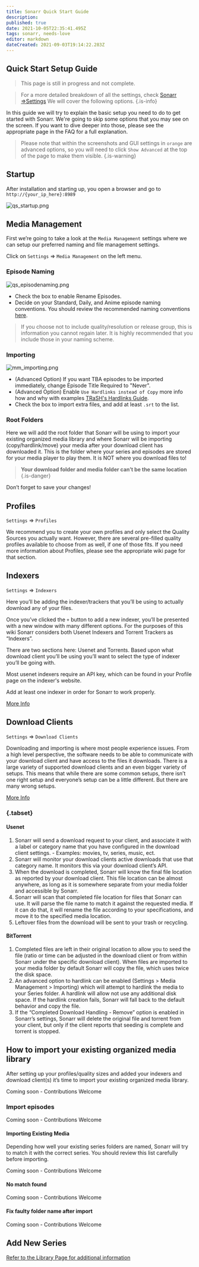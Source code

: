 ```yaml
---
title: Sonarr Quick Start Guide
description: 
published: true
date: 2021-10-05T22:35:41.495Z
tags: sonarr, needs-love
editor: markdown
dateCreated: 2021-09-03T19:14:22.283Z
---
```


## Quick Start Setup Guide

> This page is still in progress and not complete.

> For a more detailed breakdown of all the settings, check [Sonarr =>Settings](/sonarr/settings) We will cover the following options.
{.is-info}

In this guide we will try to explain the basic setup you need to do to get started with Sonarr. We're going to skip some options that you may see on the screen. If you want to dive deeper into those, please see the appropriate page in the FAQ for a full explanation.

> Please note that within the screenshots and GUI settings in `orange` are advanced options, so you will need to click `Show Advanced` at the top of the page to make them visible.
{.is-warning}

## Startup

After installation and starting up, you open a browser and go to `http://{your_ip_here}:8989`

![qs_startup.png](/assets/sonarr/qs_startup.png)

## Media Management

First we’re going to take a look at the `Media Management` settings where we can setup our preferred naming and file management settings.

Click on `Settings` => `Media Management` on the left menu.

### Episode Naming

![qs_episodenaming.png](/assets/sonarr/qs_episodenaming.png)

- Check the box to enable Rename Episodes.
- Decide on your Standard, Daily, and Anime episode naming conventions. You should review the recommended naming conventions [here](https://trash-guides.info/Sonarr/Sonarr-recommended-naming-scheme/).

> If you choose not to include quality/resolution or release group, this is information you cannot regain later. It is highly recommended that you include those in your naming scheme.

### Importing

![mm_importing.png](/assets/sonarr/mm_importing.png)

- (Advanced Option) If you want TBA episodes to be imported immediately, change Episode Title Required to "Never".
- (Advanced Option) Enable `Use Hardlinks instead of Copy` more info how and why with examples [TRaSH's Hardlinks Guide](https://trash-guides.info/hardlinks).
- Check the box to import extra files, and add at least `.srt` to the list.

### Root Folders

Here we will add the root folder that Sonarr will be using to import your existing organized media library and where Sonarr will be importing (copy/hardlink/move) your media after your download client has downloaded it. This is the folder where your series and episodes are stored for your media player to play them. It is NOT where you download files to!

> **Your download folder and media folder can’t be the same location**
{.is-danger}

Don’t forget to save your changes!

## Profiles

`Settings` => `Profiles`

We recommend you to create your own profiles and only select the Quality Sources you actually want. However, there are several pre-filled quality profiles available to choose from as well, if one of those fits. If you need more information about Profiles, please see the appropriate wiki page for that section.

## Indexers

`Settings` => `Indexers`

Here you’ll be adding the indexer/trackers that you’ll be using to actually download any of your files.

Once you’ve clicked the `+` button to add a new indexer, you’ll be presented with a new window with many different options. For the purposes of this wiki Sonarr considers both Usenet Indexers and Torrent Trackers as “Indexers”.

There are two sections here: Usenet and Torrents. Based upon what download client you’ll be using you’ll want to select the type of indexer you’ll be going with.

Most usenet indexers require an API key, which can be found in your Profile page on the indexer's website.

Add at least one indexer in order for Sonarr to work properly.

[More Info](/sonarr/supported#indexers)

## Download Clients

`Settings` => `Download Clients`

Downloading and importing is where most people experience issues. From a high level perspective, the software needs to be able to communicate with your download client and have access to the files it downloads. There is a large variety of supported download clients and an even bigger variety of setups. This means that while there are some common setups, there isn’t one right setup and everyone’s setup can be a little different. But there are many wrong setups.

[More Info](/sonarr/supported#download-clients)

### {.tabset}

#### Usenet

1. Sonarr will send a download request to your client, and associate it with a label or category name that you have configured in the download client settings.
        -   Examples: movies, tv, series, music, ect.
1. Sonarr will monitor your download clients active downloads that use that category name. It monitors this via your download client’s API.
1. When the download is completed, Sonarr will know the final file location as reported by your download client. This file location can be almost anywhere, as long as it is somewhere separate from your media folder and accessible by Sonarr.
1. Sonarr will scan that completed file location for files that Sonarr can use. It will parse the file name to match it against the requested media. If it can do that, it will rename the file according to your specifications, and move it to the specified media location.
1. Leftover files from the download will be sent to your trash or recycling.

#### BitTorrent

1. Completed files are left in their original location to allow you to seed the file (ratio or time can be adjusted in the download client or from within Sonarr under the specific download client). When files are imported to your media folder by default Sonarr will copy the file, which uses twice the disk space.
1. An advanced option to hardlink can be enabled (Settings > Media Management > Importing) which will attempt to hardlink the media to your Series folder. A hardlink will allow not use any additional disk space. If the hardlink creation fails, Sonarr will fall back to the default behavior and copy the file.
1. If the “Completed Download Handling - Remove” option is enabled in Sonarr’s settings, Sonarr will delete the original file and torrent from your client, but only if the client reports that seeding is complete and torrent is stopped.

## How to import your existing organized media library

After setting up your profiles/quality sizes and added your indexers and download client(s) it’s time to import your existing organized media library.

Coming soon - Contributions Welcome

### Import episodes

Coming soon - Contributions Welcome

#### Importing Existing Media

Depending how well your existing series folders are named, Sonarr will try to match it with the correct series. You should review this list carefully before importing.

Coming soon - Contributions Welcome

#### No match found

Coming soon - Contributions Welcome

#### Fix faulty folder name after import

Coming soon - Contributions Welcome

## Add New Series

[Refer to the Library Page for additional information](/en/sonarr/library#add-new)
